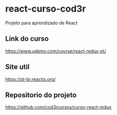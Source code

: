 # react-curso-cod3r
Projeto para aprendizado de React

## Link do curso

https://www.udemy.com/course/react-redux-pt/

## Site util

https://pt-br.reactjs.org/

## Repositorio do projeto

https://github.com/cod3rcursos/curso-react-redux
